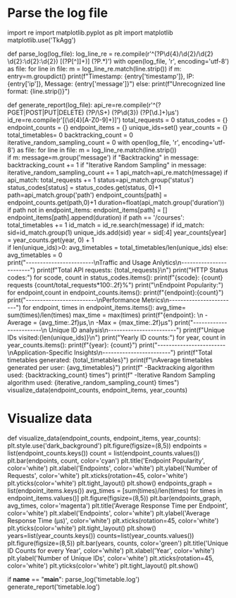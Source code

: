 # Parse the log file 
import re 
import matplotlib.pyplot as plt
import matplotlib
matplotlib.use('TkAgg')

def parse_log(log_file):
        log_line_re = re.compile(r'^(?P<timestamp>\d{4}/\d{2}/\d{2} \d{2}:\d{2}:\d{2}) \[(?P<ip>[^\]]+)\] (?P<message>.*)')
        with open(log_file, 'r', encoding='utf-8') as file:
         for line in file:
           m = log_line_re.match(line.strip())
           if m:
               entry=m.groupdict()
               print(f"Timestamp: {entry['timestamp']}, IP: {entry['ip']}, Message: {entry['message']}")
           else:
               print(f"Unrecognized line format: {line.strip()}")

def generate_report(log_file):
    api_re=re.compile(r'^(?P<method>GET|POST|PUT|DELETE) (?P<path>/\S+) (?P<status>\d{3}) (?P<duration>[\d\.]+)µs')
    id_re=re.compile(r'\[(\d{4}[A-Z0-9]+)\]')
    total_requests = 0
    status_codes = {}
    endpoint_counts = {}
    endpoint_items = {}
    unique_ids=set()
    year_counts = {}
    total_timetables= 0
    backtracking_count = 0
    iterative_random_sampling_count = 0
    with open(log_file, 'r', encoding='utf-8') as file:
        for line in file:
           m = log_line_re.match(line.strip())           
           if m:
                message=m.group('message')
                if "Backtracking" in message:
                    backtracking_count += 1
                if "Iterative Random Sampling" in message:
                    iterative_random_sampling_count += 1
                api_match=api_re.match(message)
                if api_match:
                    total_requests += 1
                    status=api_match.group('status')
                    status_codes[status] = status_codes.get(status, 0)+1
                    path=api_match.group('path')
                    endpoint_counts[path] = endpoint_counts.get(path,0)+1
                    duration=float(api_match.group('duration'))
                    if path not in endpoint_items:
                        endpoint_items[path] = []
                    endpoint_items[path].append(duration)
                    if path == '/courses':
                        total_timetables += 1
                id_match = id_re.search(message)
                if id_match:
                    sid=id_match.group(1)
                    unique_ids.add(sid)
                    year = sid[:4]
                    year_counts[year] = year_counts.get(year, 0) + 1  
    if len(unique_ids)>0:
        avg_timetables = total_timetables/len(unique_ids)
    else:
        avg_timetables = 0                   
    print("------------------------\nTraffic and Usage Anlytics\n------------------------")
    print(f"Total API requests: {total_requests}\n")
    print("HTTP Status codes:")
    for scode, count in status_codes.items():
        print(f"{scode}: {count} requests {count/total_requests*100:.2f}%")
    print("\nEndpoint Popularity:")
    for endpoint,count in endpoint_counts.items():
        print(f"{endpoint}:{count}")
    print("-------------------------\nPerformance Metrics\n------------------------")
    for endpoint, times in endpoint_items.items():
        avg_time= sum(times)/len(times)
        max_time = max(times)
        print(f"{endpoint}: \n  -Average = {avg_time:.2f}µs,\n  -Max = {max_time:.2f}µs")
    print("------------------------\n Unique ID analysis\n------------------------") 
    print(f"Unique IDs visited:{len(unique_ids)}\n")
    print("Yearly ID counts:")
    for year, count in year_counts.items():
        print(f"{year}: {count}")
    print("------------------------\nApplication-Specific Insights\n------------------------")
    print(f"Total timetables generated: {total_timetables}")
    print(f"\nAverage timetables generated per user: {avg_timetables}")
    print(f"  -Backtracking algorithm used: {backtracking_count} times")
    print(f"  -Iterative Random Sampling algorithm used: {iterative_random_sampling_count} times")
    visualize_data(endpoint_counts, endpoint_items, year_counts)
# Visualize data
def visualize_data(endpoint_counts, endpoint_items, year_counts):
    plt.style.use('dark_background')
    plt.figure(figsize=(8,5))
    endpoints = list(endpoint_counts.keys())
    count = list(endpoint_counts.values())
    plt.bar(endpoints, count, color='cyan')
    plt.title('Endpoint Popularity', color='white')
    plt.xlabel('Endpoints', color='white')
    plt.ylabel('Number of Requests', color='white')
    plt.xticks(rotation=45, color='white')
    plt.yticks(color='white')
    plt.tight_layout()
    plt.show()
    endpoints_graph = list(endpoint_items.keys())
    avg_times = [sum(times)/len(times) for times in endpoint_items.values()]
    plt.figure(figsize=(8,5))
    plt.bar(endpoints_graph, avg_times, color='magenta')
    plt.title('Average Response Time per Endpoint', color='white')
    plt.xlabel('Endpoints', color='white')
    plt.ylabel('Average Response Time (µs)', color='white')
    plt.xticks(rotation=45, color='white')
    plt.yticks(color='white')
    plt.tight_layout()
    plt.show()
    years=list(year_counts.keys())
    counts=list(year_counts.values())
    plt.figure(figsize=(8,5))
    plt.bar(years, counts, color='green')
    plt.title('Unique ID Counts for every Year', color='white')
    plt.xlabel('Year', color='white')   
    plt.ylabel('Number of Unique IDs', color='white')
    plt.xticks(rotation=45, color='white')
    plt.yticks(color='white')
    plt.tight_layout()
    plt.show()


if __name__ == "__main__":
    parse_log('timetable.log')
    generate_report('timetable.log')
    
 
